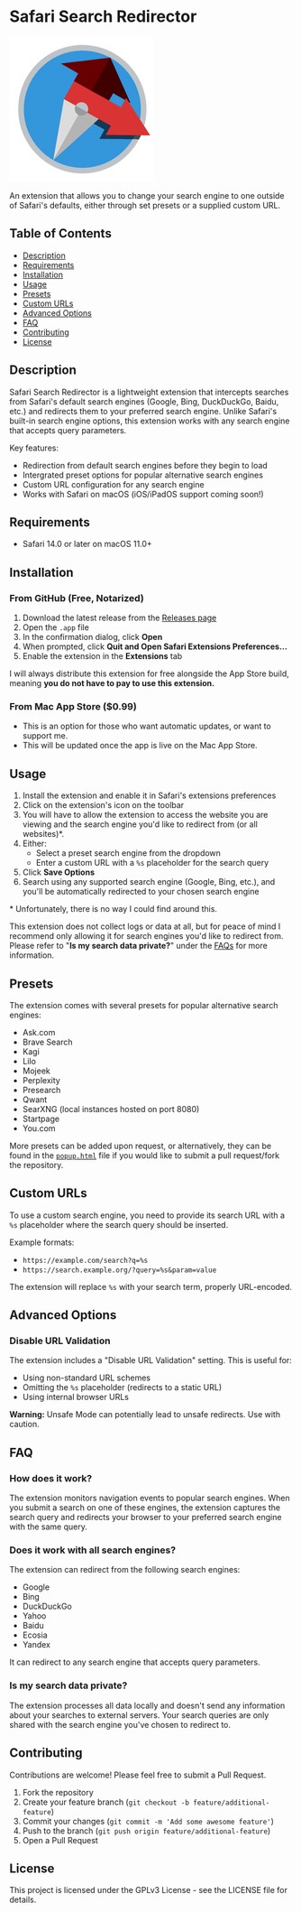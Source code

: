 # Safari Search Redirector

![Logo for Safari Search Redirector](Safari%20Search%20Redirector%20Extension/Resources/images/Icon-256.png)

An extension that allows you to change your search engine to one outside of Safari's defaults, either through set presets or a supplied custom URL.

## Table of Contents
- [Description](#description)
- [Requirements](#requirements)
- [Installation](#installation)
- [Usage](#usage)
- [Presets](#presets)
- [Custom URLs](#custom-urls)
- [Advanced Options](#advanced-options)
- [FAQ](#faq)
- [Contributing](#contributing)
- [License](#license)

## Description

Safari Search Redirector is a lightweight extension that intercepts searches from Safari's default search engines (Google, Bing, DuckDuckGo, Baidu, etc.) and redirects them to your preferred search engine. Unlike Safari's built-in search engine options, this extension works with any search engine that accepts query parameters.

Key features:
- Redirection from default search engines before they begin to load
- Intergrated preset options for popular alternative search engines
- Custom URL configuration for any search engine
- Works with Safari on macOS (iOS/iPadOS support coming soon!)

## Requirements

- Safari 14.0 or later on macOS 11.0+

## Installation

### From GitHub (Free, Notarized)
1. Download the latest release from the [Releases page](https://github.com/billyx86/safari-search-redirector/releases)
2. Open the `.app` file
3. In the confirmation dialog, click **Open**
4. When prompted, click **Quit and Open Safari Extensions Preferences…**
5. Enable the extension in the **Extensions** tab

I will always distribute this extension for free alongside the App Store build, meaning **you do not have to pay to use this extension.**

### From Mac App Store ($0.99)
- This is an option for those who want automatic updates, or want to support me.
- This will be updated once the app is live on the Mac App Store.

## Usage

1. Install the extension and enable it in Safari's extensions preferences
2. Click on the extension's icon on the toolbar
3. You will have to allow the extension to access the website you are viewing and the search engine you'd like to redirect from (or all websites)*.
5. Either:
   - Select a preset search engine from the dropdown
   - Enter a custom URL with a `%s` placeholder for the search query
6. Click **Save Options**
7. Search using any supported search engine (Google, Bing, etc.), and you'll be automatically redirected to your chosen search engine

\* Unfortunately, there is no way I could find around this. 

This extension does not collect logs or data at all, but for peace of mind I recommend only allowing it for search engines you'd like to redirect from. Please refer to "**Is my search data private?**" under the [FAQs](#faq) for more information.

## Presets

The extension comes with several presets for popular alternative search engines:
- Ask.com
- Brave Search
- Kagi
- Lilo
- Mojeek
- Perplexity
- Presearch
- Qwant
- SearXNG (local instances hosted on port 8080)
- Startpage
- You.com

More presets can be added upon request, or alternatively, they can be found in the [`popup.html`](https://github.com/billyx86/safari-search-redirector/blob/main/Safari%20Search%20Redirector%20Extension/Resources/popup.html) file if you would like to submit a pull request/fork the repository.

## Custom URLs

To use a custom search engine, you need to provide its search URL with a `%s` placeholder where the search query should be inserted.

Example formats:
- `https://example.com/search?q=%s`
- `https://search.example.org/?query=%s&param=value`

The extension will replace `%s` with your search term, properly URL-encoded.

## Advanced Options

### Disable URL Validation

The extension includes a "Disable URL Validation" setting. This is useful for:
- Using non-standard URL schemes
- Omitting the `%s` placeholder (redirects to a static URL)
- Using internal browser URLs

**Warning:** Unsafe Mode can potentially lead to unsafe redirects. Use with caution.

## FAQ

### How does it work?

The extension monitors navigation events to popular search engines. When you submit a search on one of these engines, the extension captures the search query and redirects your browser to your preferred search engine with the same query.

### Does it work with all search engines?

The extension can redirect from the following search engines:
- Google
- Bing
- DuckDuckGo
- Yahoo
- Baidu
- Ecosia
- Yandex

It can redirect to any search engine that accepts query parameters.

### Is my search data private?

The extension processes all data locally and doesn't send any information about your searches to external servers. Your search queries are only shared with the search engine you've chosen to redirect to.

## Contributing

Contributions are welcome! Please feel free to submit a Pull Request.

1. Fork the repository
2. Create your feature branch (`git checkout -b feature/additional-feature`)
3. Commit your changes (`git commit -m 'Add some awesome feature'`)
4. Push to the branch (`git push origin feature/additional-feature`)
5. Open a Pull Request

## License

This project is licensed under the GPLv3 License - see the LICENSE file for details.
